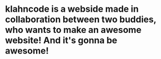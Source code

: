 # klahncode is a webside made in collaboration between two buddies, who wants to make an awesome website! And it's gonna be awesome!
